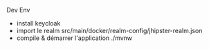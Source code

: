 Dev Env
- install keycloak
- import le realm src/main/docker/realm-config/jhipster-realm.json
- compile & démarrer l'application ./mvnw


